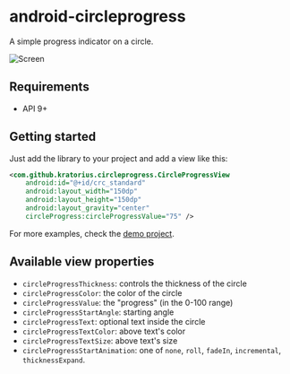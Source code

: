 # android-circleprogress

A simple progress indicator on a circle.

![Screen](https://github.com/kratorius/android-circleprogress/raw/master/demo/images/showcase.png)


## Requirements

* API 9+


## Getting started

Just add the library to your project and add a view like this:

``` xml
<com.github.kratorius.circleprogress.CircleProgressView
    android:id="@+id/crc_standard"
    android:layout_width="150dp"
    android:layout_height="150dp"
    android:layout_gravity="center"
    circleProgress:circleProgressValue="75" />
```

For more examples, check the [demo project](https://github.com/kratorius/android-circleprogress/tree/master/demo).


## Available view properties

* `circleProgressThickness`: controls the thickness of the circle
* `circleProgressColor`: the color of the circle
* `circleProgressValue`: the "progress" (in the 0-100 range)
* `circleProgressStartAngle`: starting angle
* `circleProgressText`: optional text inside the circle
* `circleProgressTextColor`: above text's color
* `circleProgressTextSize`: above text's size
* `circleProgressStartAnimation`: one of `none`, `roll`, `fadeIn`, `incremental`, `thicknessExpand`.

